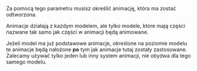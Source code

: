 Za pomocą tego parametru musisz określić animację, która ma zostać odtworzona.

Animacje działają z każdym modelem, ale tylko modele, które mają części nazwane tak samo jak części w animacji będą animowane.

Jeżeli model ma już podstawowe animacje, określone na poziomie modelu te animacje będą nałożone **po** tym jak animacje tutaj zostały zastosowane.
Zalecamy używać tylko jeden lub inny system animacji, nie obydwa dla tego samego modelu.
